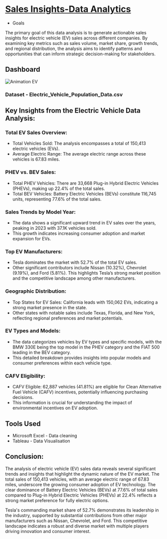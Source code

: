 # [Sales Insights-Data Analytics](https://rushikeshpatil23.github.io/Sales-Insight-Electric-vehcile-Sales/)

- Goals

The primary goal of this data analysis is to generate actionable sales insights for electric vehicle (EV) sales across different companies. By examining key metrics such as sales volume, market share, growth trends, and regional distribution, the analysis aims to identify patterns and opportunities that can inform strategic decision-making for stakeholders.

## Dashboard
![Animation EV](https://github.com/RushikeshPatil23/Sales-Insight-Electric-vehcile-Sales/assets/169757781/88ad4918-ce61-4697-a9ec-4325c36b9f74)

### Dataset - Electric_Vehicle_Population_Data.csv

## Key Insights from the Electric Vehicle Data Analysis:

### Total EV Sales Overview:
- Total Vehicles Sold: The analysis encompasses a total of 150,413 electric vehicles (EVs).
- Average Electric Range: The average electric range across these vehicles is 67.83 miles.
  
### PHEV vs. BEV Sales:
- Total PHEV Vehicles: There are 33,668 Plug-in Hybrid Electric Vehicles (PHEVs), making up 22.4% of the total sales.
- Total BEV Vehicles: Battery Electric Vehicles (BEVs) constitute 116,745 units, representing 77.6% of the total sales.

### Sales Trends by Model Year:
- The data shows a significant upward trend in EV sales over the years, peaking in 2023 with 37.1K vehicles sold.
- This growth indicates increasing consumer adoption and market expansion for EVs.

### Top EV Manufacturers:
- Tesla dominates the market with 52.7% of the total EV sales.
- Other significant contributors include Nissan (10.32%), Chevrolet (9.19%), and Ford (5.81%).
This highlights Tesla’s strong market position and the competitive landscape among other manufacturers.

### Geographic Distribution:
- Top States for EV Sales: California leads with 150,062 EVs, indicating a strong market presence in the state.
- Other states with notable sales include Texas, Florida, and New York, reflecting regional preferences and market potentials.

### EV Types and Models:
- The data categorizes vehicles by EV types and specific models, with the BMW 330E being the top model in the PHEV category and the FIAT 500 leading in the BEV category.
- This detailed breakdown provides insights into popular models and consumer preferences within each vehicle type.

### CAFV Eligibility:
- CAFV Eligible: 62,887 vehicles (41.81%) are eligible for Clean Alternative Fuel Vehicle (CAFV) incentives, potentially influencing purchasing decisions.
- This information is crucial for understanding the impact of environmental incentives on EV adoption.

## Tools Used
- Microsoft Excel - Data cleaning
- Tableau - Data Visualisation

## Conclusion:
The analysis of electric vehicle (EV) sales data reveals several significant trends and insights that highlight the dynamic nature of the EV market. The total sales of 150,413 vehicles, with an average electric range of 67.83 miles, underscore the growing consumer adoption of EV technology. The clear dominance of Battery Electric Vehicles (BEVs) at 77.6% of total sales compared to Plug-in Hybrid Electric Vehicles (PHEVs) at 22.4% reflects a strong market preference for fully electric options.

Tesla's commanding market share of 52.7% demonstrates its leadership in the industry, supported by substantial contributions from other major manufacturers such as Nissan, Chevrolet, and Ford. This competitive landscape indicates a robust and diverse market with multiple players driving innovation and consumer interest.

